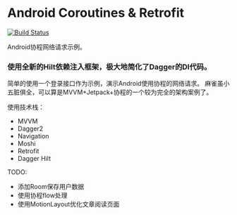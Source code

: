 # Android Coroutines & Retrofit
[![Build Status](https://travis-ci.com/jotyy/coroutines-retrofit-example.svg?branch=master)](https://travis-ci.com/jotyy/coroutines-retrofit-example)

Android协程网络请求示例。

### 使用全新的Hilt依赖注入框架，极大地简化了Dagger的DI代码。

简单的使用一个登录接口作为示例，演示Android使用协程的网络请求。
麻雀虽小五脏俱全，可以算是MVVM+Jetpack+协程的一个较为完全的架构案例了。


使用技术栈：
- MVVM
- Dagger2
- Navigation
- Moshi
- Retrofit
- Dagger Hilt

TODO:
- 添加Room保存用户数据
- 使用协程flow处理
- 使用MotionLayout优化文章阅读页面
